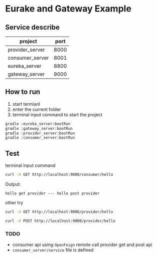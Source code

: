 # Eurake and Gateway Example

## Service describe

| project         | port |
| --------------- | ---- |
| provider_server | 8000 |
| consumer_server | 8001 |
| eureka_server   | 8800 |
| gateway_server  | 9000 |

## How to run

1. start termianl
2. enter the current folder
3. terminal input command to start the project

```bash
gradle :eureka_server:bootRun
gradle :gateway_server:bootRun
gradle :provider_server:bootRun
gradle :consumer_server:bootRun
```

## Test

terminal input command

```bash
curl -X GET http://localhost:9000/consumer/hello
```

Output:

```text
hello get provider --- hello post provider
```

other try

```bash
curl -X GET http://localhost:9000/provider/hello

curl -X POST http://localhost:9000/provider/hello
```

### TODO

* consumer api using `OpenFeign` remote call provider get and post api
* `consumer_server/service` file is defined
